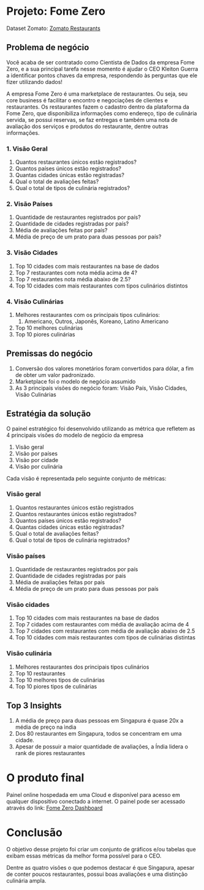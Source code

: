 # Projeto: Fome Zero
Dataset Zomato: [Zomato Restaurants](https://www.kaggle.com/datasets/akashram/zomato-restaurants-autoupdated-dataset?resource=download&select=zomato.csv)

## Problema de negócio

Você acaba de ser contratado como Cientista de Dados da empresa
Fome Zero, e a sua principal tarefa nesse momento é ajudar o CEO Kleiton Guerra
a identificar pontos chaves da empresa, respondendo às perguntas que ele fizer
utilizando dados!

A empresa Fome Zero é uma marketplace de restaurantes. Ou seja, seu core
business é facilitar o encontro e negociações de clientes e restaurantes. Os
restaurantes fazem o cadastro dentro da plataforma da Fome Zero, que disponibiliza
informações como endereço, tipo de culinária servida, se possui reservas, se faz
entregas e também uma nota de avaliação dos serviços e produtos do restaurante,
dentre outras informações.

### 1. Visão Geral

1. Quantos restaurantes únicos estão registrados?
2. Quantos países únicos estão registrados?
3. Quantas cidades únicas estão registradas?
4. Qual o total de avaliações feitas?
5. Qual o total de tipos de culinária registrados?

### 2. Visão Países

1. Quantidade de restaurantes registrados por país?
2. Quantidade de cidades registradas por país?
3. Média de avaliações feitas por país?
4. Média de preço de um prato para duas pessoas por país?

### 3. Visão Cidades

1. Top 10 cidades com mais restaurantes na base de dados
2. Top 7 restaurantes com nota média acima de 4?
3. Top 7 restaurantes nota média abaixo de 2.5?
4. Top 10 cidades com mais restaurantes com tipos culinários distintos

### 4. Visão Culinárias

1. Melhores restaurantes com os principais tipos culinários:
    1. Americano, Outros, Japonês, Koreano, Latino Americano
2. Top 10 melhores culinárias
3. Top 10 piores culinárias

## Premissas do negócio

1. Conversão dos valores monetários foram convertidos para dólar, a fim de obter um valor padronizado.
2. Marketplace foi o modelo de negócio assumido
3. As 3 principais visões do negócio foram: Visão País, Visão Cidades, Visão Culinárias

## Estratégia da solução

O painel estratégico foi desenvolvido utilizando as métrica que refletem as 4 principais visões do modelo de negócio da empresa

1. Visão geral
2. Visão por países
3. Visão por cidade 
4. Visão por culinária

Cada visão é representada pelo seguinte conjunto de métricas:

### Visão geral

1. Quantos restaurantes únicos estão registrados
2. Quantos restaurantes únicos estão registrados?
3. Quantos países únicos estão registrados?
4. Quantas cidades únicas estão registradas?
5. Qual o total de avaliações feitas?
6. Qual o total de tipos de culinária registrados?

### Visão países

1. Quantidade de restaurantes registrados por país
2. Quantidade de cidades registradas por pais
3. Média de avaliações feitas por país
4. Média de preço de um prato para duas pessoas por país

### Visão cidades

1. Top 10 cidades com mais restaurantes na base de dados
2. Top 7 cidades com restaurantes com média de avaliação acima de 4
3. Top 7 cidades com restaurantes com média de avaliação abaixo de 2.5
4. Top 10 cidades  com mais restaurantes com tipos de culinárias distintas

### Visão culinária

1. Melhores restaurantes dos principais tipos culinários
2. Top 10 restaurantes
3. Top 10 melhores tipos de culinárias
4. Top 10 piores tipos de culinárias

## Top 3 Insights

1. A média de preço para duas pessoas em Singapura é quase 20x a média de preço na ìndia
2. Dos 80 restaurantes em Singapura, todos se concentram em uma cidade.
3. Apesar de possuir a maior quantidade de avaliações, a Índia lidera o rank de piores restaurantes

# O produto final

Painel online hospedada em uma Cloud e disponível para acesso em qualquer dispositivo conectado a internet.
O painel pode ser acessado através do link: [Fome Zero Dashboard]()

# Conclusão

O objetivo desse projeto foi criar um conjunto de gráficos e/ou tabelas que exibam essas métricas da melhor forma possível para o CEO.

Dentre as quatro visões o que podemos destacar é que Singapura, apesar de conter poucos restaurantes, possui boas avaliações e uma distinção culinária ampla.

